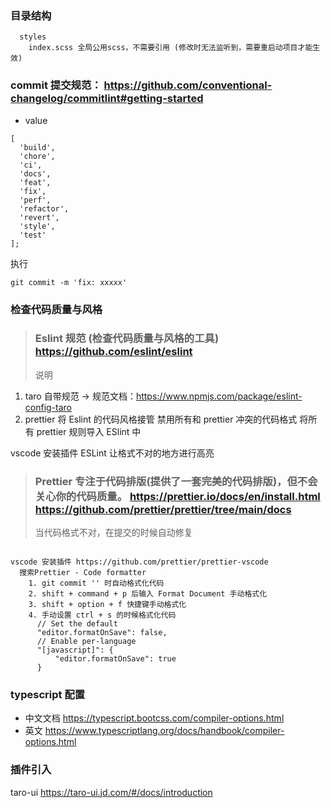 ### 目录结构

```
  styles
    index.scss 全局公用scss，不需要引用 (修改时无法监听到，需要重启动项目才能生效)
```

### commit 提交规范： https://github.com/conventional-changelog/commitlint#getting-started

- value

```
[
  'build',
  'chore',
  'ci',
  'docs',
  'feat',
  'fix',
  'perf',
  'refactor',
  'revert',
  'style',
  'test'
];
```

执行

```
git commit -m 'fix: xxxxx'
```

### 检查代码质量与风格

> ### Eslint 规范 (检查代码质量与风格的工具) https://github.com/eslint/eslint
>
> 说明

1. taro 自带规范 -> 规范文档：https://www.npmjs.com/package/eslint-config-taro
2. prettier 将 Eslint 的代码风格接管
   禁用所有和 prettier 冲突的代码格式
   将所有 prettier 规则导入 ESlint 中

vscode 安装插件
ESLint 让格式不对的地方进行高亮

> ### Prettier 专注于代码排版(提供了一套完美的代码排版)，但不会关心你的代码质量。 https://prettier.io/docs/en/install.html https://github.com/prettier/prettier/tree/main/docs
>
> 当代码格式不对，在提交的时候自动修复

```

vscode 安装插件 https://github.com/prettier/prettier-vscode
  搜索Prettier - Code formatter
    1. git commit '' 时自动格式化代码
    2. shift + command + p 后输入 Format Document 手动格式化
    3. shift + option + f 快捷键手动格式化
    4. 手动设置 ctrl + s 的时候格式化代码
      // Set the default
      "editor.formatOnSave": false,
      // Enable per-language
      "[javascript]": {
          "editor.formatOnSave": true
      }
```

### typescript 配置

- 中文文档 https://typescript.bootcss.com/compiler-options.html
- 英文 https://www.typescriptlang.org/docs/handbook/compiler-options.html

### 插件引入

taro-ui https://taro-ui.jd.com/#/docs/introduction
